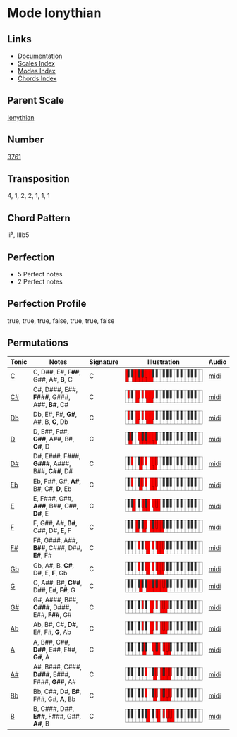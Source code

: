 # Mode Ionythian

## Links

- [Documentation](README.md)
- [Scales Index](Scales.md)
- [Modes Index](Modes.md)
- [Chords Index](Chords.md)

## Parent Scale

[Ionythian](ScaleIonythian.md)

## Number

[3761](https://ianring.com/musictheory/scales/3761)

## Transposition

4, 1, 2, 2, 1, 1, 1

## Chord Pattern

ii⁰, IIIb5

## Perfection

- 5 Perfect notes
- 2 Perfect notes

## Perfection Profile

true, true, true, false, true, true, false

## Permutations

| Tonic | Notes | Signature | Illustration | Audio |
|-------|-------|-----------|--------------|-------|
| [C](ModeCNaturalIonythian.md) | C, D##, E#, **F##**, G##, A#, **B**, C | C | ![CNaturalIonythian](ModeCNaturalIonythian.png) | [midi](https://github.com/edipermadi/music/blob/main/docs/ModeCNaturalIonythian.mid?raw=true) |
| [C#](ModeCSharpIonythian.md) | C#, D###, E##, **F###**, G###, A##, **B#**, C# | C | ![CSharpIonythian](ModeCSharpIonythian.png) | [midi](https://github.com/edipermadi/music/blob/main/docs/ModeCSharpIonythian.mid?raw=true) |
| [Db](ModeDFlatIonythian.md) | Db, E#, F#, **G#**, A#, B, **C**, Db | C | ![DFlatIonythian](ModeDFlatIonythian.png) | [midi](https://github.com/edipermadi/music/blob/main/docs/ModeDFlatIonythian.mid?raw=true) |
| [D](ModeDNaturalIonythian.md) | D, E##, F##, **G##**, A##, B#, **C#**, D | C | ![DNaturalIonythian](ModeDNaturalIonythian.png) | [midi](https://github.com/edipermadi/music/blob/main/docs/ModeDNaturalIonythian.mid?raw=true) |
| [D#](ModeDSharpIonythian.md) | D#, E###, F###, **G###**, A###, B##, **C##**, D# | C | ![DSharpIonythian](ModeDSharpIonythian.png) | [midi](https://github.com/edipermadi/music/blob/main/docs/ModeDSharpIonythian.mid?raw=true) |
| [Eb](ModeEFlatIonythian.md) | Eb, F##, G#, **A#**, B#, C#, **D**, Eb | C | ![EFlatIonythian](ModeEFlatIonythian.png) | [midi](https://github.com/edipermadi/music/blob/main/docs/ModeEFlatIonythian.mid?raw=true) |
| [E](ModeENaturalIonythian.md) | E, F###, G##, **A##**, B##, C##, **D#**, E | C | ![ENaturalIonythian](ModeENaturalIonythian.png) | [midi](https://github.com/edipermadi/music/blob/main/docs/ModeENaturalIonythian.mid?raw=true) |
| [F](ModeFNaturalIonythian.md) | F, G##, A#, **B#**, C##, D#, **E**, F | C | ![FNaturalIonythian](ModeFNaturalIonythian.png) | [midi](https://github.com/edipermadi/music/blob/main/docs/ModeFNaturalIonythian.mid?raw=true) |
| [F#](ModeFSharpIonythian.md) | F#, G###, A##, **B##**, C###, D##, **E#**, F# | C | ![FSharpIonythian](ModeFSharpIonythian.png) | [midi](https://github.com/edipermadi/music/blob/main/docs/ModeFSharpIonythian.mid?raw=true) |
| [Gb](ModeGFlatIonythian.md) | Gb, A#, B, **C#**, D#, E, **F**, Gb | C | ![GFlatIonythian](ModeGFlatIonythian.png) | [midi](https://github.com/edipermadi/music/blob/main/docs/ModeGFlatIonythian.mid?raw=true) |
| [G](ModeGNaturalIonythian.md) | G, A##, B#, **C##**, D##, E#, **F#**, G | C | ![GNaturalIonythian](ModeGNaturalIonythian.png) | [midi](https://github.com/edipermadi/music/blob/main/docs/ModeGNaturalIonythian.mid?raw=true) |
| [G#](ModeGSharpIonythian.md) | G#, A###, B##, **C###**, D###, E##, **F##**, G# | C | ![GSharpIonythian](ModeGSharpIonythian.png) | [midi](https://github.com/edipermadi/music/blob/main/docs/ModeGSharpIonythian.mid?raw=true) |
| [Ab](ModeAFlatIonythian.md) | Ab, B#, C#, **D#**, E#, F#, **G**, Ab | C | ![AFlatIonythian](ModeAFlatIonythian.png) | [midi](https://github.com/edipermadi/music/blob/main/docs/ModeAFlatIonythian.mid?raw=true) |
| [A](ModeANaturalIonythian.md) | A, B##, C##, **D##**, E##, F##, **G#**, A | C | ![ANaturalIonythian](ModeANaturalIonythian.png) | [midi](https://github.com/edipermadi/music/blob/main/docs/ModeANaturalIonythian.mid?raw=true) |
| [A#](ModeASharpIonythian.md) | A#, B###, C###, **D###**, E###, F###, **G##**, A# | C | ![ASharpIonythian](ModeASharpIonythian.png) | [midi](https://github.com/edipermadi/music/blob/main/docs/ModeASharpIonythian.mid?raw=true) |
| [Bb](ModeBFlatIonythian.md) | Bb, C##, D#, **E#**, F##, G#, **A**, Bb | C | ![BFlatIonythian](ModeBFlatIonythian.png) | [midi](https://github.com/edipermadi/music/blob/main/docs/ModeBFlatIonythian.mid?raw=true) |
| [B](ModeBNaturalIonythian.md) | B, C###, D##, **E##**, F###, G##, **A#**, B | C | ![BNaturalIonythian](ModeBNaturalIonythian.png) | [midi](https://github.com/edipermadi/music/blob/main/docs/ModeBNaturalIonythian.mid?raw=true) |
